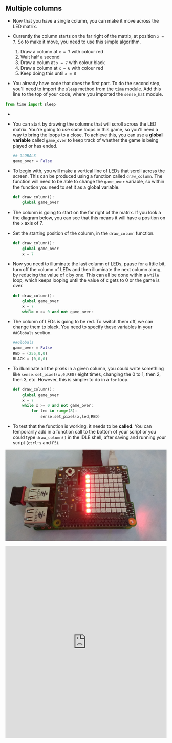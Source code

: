 ## Multiple columns

- Now that you have a single column, you can make it move across the LED matrix.

- Currently the column starts on the far right of the matrix, at position `x = 7`. So to make it move, you need to use this simple algorithm.
  1. Draw a column at `x = 7` with colour red
  2. Wait half a second
  3. Draw a colum at `x = 7` with colour black
  4. Draw a column at `x = 6` with colour red
  5. Keep doing this until `x = 0`
  
- You already have code that does the first part. To do the second step, you'll need to import the `sleep` method from the `time` module. Add this line to the top of your code, where you imported the `sense_hat` module.

```python
from time import sleep
```

- 
- You can start by drawing the columns that will scroll across the LED matrix. You're going to use some loops in this game, so you'll need a way to bring the loops to a close. To achieve this, you can use a **global variable** called `game_over` to keep track of whether the game is being played or has ended.

    ```python
	## GLOBALS
	game_over = False
	```

- To begin with, you will make a vertical line of LEDs that scroll across the screen. This can be produced using a function called `draw_column`. The function will need to be able to change the `game_over` variable, so within the function you need to set it as a global variable.

	```python
	def draw_column():
		global game_over
	```

- The column is going to start on the far right of the matrix. If you look a the diagram below, you can see that this means it will have a position on the `x` axis of 7.

- Set the starting position of the column, in the `draw_column` function.

	```python
	def draw_column():
		global game_over
		x = 7
	```

- Now you need to illuminate the last column of LEDs, pause for a little bit, turn off the column of LEDs and then illuminate the next column along, by reducing the value of `x` by one. This can all be done within a `while` loop, which keeps looping until the value of x gets to 0 or the game is over.

	```python
	def draw_column():
		global game_over
		x = 7
		while x >= 0 and not game_over:
	```

- The column of LEDs is going to be red. To switch them off, we can change them to black. You need to specify these variables in your `##Globals` section.

	```python
	##Globals
	game_over = False
	RED = (255,0,0)
	BLACK = (0,0,0)
	```

- To illuminate all the pixels in a given column, you could write something like `sense.set_pixel(x,0,RED)` eight times, changing the 0 to 1, then 2, then 3, etc. However, this is simpler to do in a `for` loop.

	```python
	def draw_column():
		global game_over
		x = 7
		while x >= 0 and not game_over:
			for led in range(8):
				sense.set_pixel(x,led,RED)
	```

- To test that the function is working, it needs to be **called**. You can temporarily add in a function call to the bottom of your script or you could type `draw_column()` in the IDLE shell, after saving and running your script (`ctrl+s` and `F5`).

![column](images/column.jpg)

<iframe src="https://trinket.io/embed/python/dfd655bfbb" width="100%" height="600" frameborder="0" marginwidth="0" marginheight="0" allowfullscreen></iframe>

